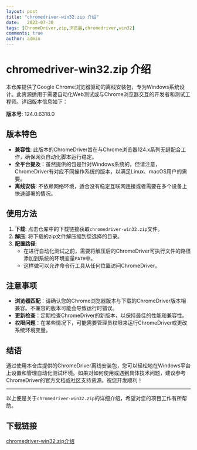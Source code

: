 ```yaml
---
layout: post
title: "chromedriver-win32.zip 介绍"
date:   2023-07-30
tags: [ChromeDriver,zip,浏览器,chromedriver,win32]
comments: true
author: admin
---
```

# chromedriver-win32.zip 介绍

本仓库提供了Google Chrome浏览器驱动的离线安装包，专为Windows系统设计。此资源适用于需要自动化Web测试或与Chrome浏览器交互的开发者和测试工程师。详细版本信息如下：

**版本号**: 124.0.6318.0

## 版本特色

- **兼容性**: 此版本的ChromeDriver旨在与Chrome浏览器124.x系列无缝配合工作，确保网页自动化脚本运行稳定。
- **全平台提及**：虽然提供的包是针对Windows系统的，但请注意，ChromeDriver有对应不同操作系统的版本，以满足Linux、macOS用户的需要。
- **离线安装**: 不依赖网络环境，适合没有稳定互联网连接或者需要在多个设备上快速部署的情况。

## 使用方法

1. **下载**: 点击仓库中的下载链接获取`chromedriver-win32.zip`文件。
2. **解压**: 将下载的zip文件解压缩到您选择的目录。
3. **配置路径**:
   - 在进行自动化测试之前，需要将解压后的ChromeDriver可执行文件的路径添加到系统的环境变量`PATH`中。
   - 这样做可以允许命令行工具从任何位置访问ChromeDriver。

## 注意事项

- **浏览器匹配**：请确认您的Chrome浏览器版本与下载的ChromeDriver版本相兼容。不兼容的版本可能会导致运行时错误。
- **更新检查**：定期检查ChromeDriver的新版本，以保持最佳的性能和兼容性。
- **权限问题**：在某些情况下，可能需要管理员权限来运行ChromeDriver或更改系统环境变量。

## 结语

通过使用本仓库提供的ChromeDriver离线安装包，您可以轻松地在Windows平台上设置和管理自动化测试环境。如果对如何使用或遇到具体技术问题，建议参考ChromeDriver的官方文档或社区支持资源。祝您开发顺利！

---

以上便是关于`chromedriver-win32.zip`的详细介绍，希望对您的项目工作有所帮助。

## 下载链接

[chromedriver-win32.zip介绍](https://pan.quark.cn/s/fb2f9da60e51)